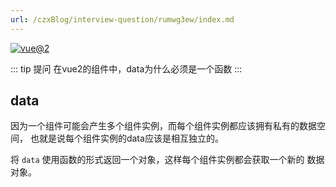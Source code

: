 ```yaml
---
url: /czxBlog/interview-question/rumwg3ew/index.md
---
```

[![vue@2](https://img.shields.io/badge/vue-%402-brightgreen)](https://cn.vuejs.org/)

::: tip 提问
在vue2的组件中，data为什么必须是一个函数
:::

## data

因为一个组件可能会产生多个组件实例，而每个组件实例都应该拥有私有的数据空间，
也就是说每个组件实例的data应该是相互独立的。

将 `data` 使用函数的形式返回一个对象，这样每个组件实例都会获取一个新的 数据对象。
